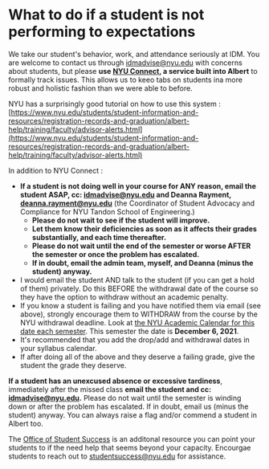# What to do if a student is not performing to expectations

We take our student's behavior, work, and attendance seriously at IDM. You are welcome to contact us through idmadvise@nyu.edu with concerns about students, but please **use [NYU Connect](https://www.nyu.edu/students/student-success/nyu-connect/faculty.html), a service built into Albert** to formally track issues. This allows us to keeo tabs on students ina more robust and holistic fashion than we were able to before.

NYU has a surprisingly good tutorial on how to use this system : [https://www.nyu.edu/students/student-information-and-resources/registration-records-and-graduation/albert-help/training/faculty/advisor-alerts.html](https://www.nyu.edu/students/student-information-and-resources/registration-records-and-graduation/albert-help/training/faculty/advisor-alerts.html)

In addition to NYU Connect : 

* **If a student is not doing well in your course for ANY reason, email the student ASAP, cc: idmadvise@nyu.edu and Deanna Rayment, deanna.rayment@nyu.edu** (the Coordinator of Student Advocacy and Compliance for NYU Tandon School of Engineering.)
  * **Please do not wait to see if the student will improve.** 
  * **Let them know their deficiencies as soon as it affects their grades substantially, and each time thereafter.**
  * **Please do not wait until the end of the semester or worse AFTER the semester or once the problem has escalated.** 
  * **If in doubt, email the admin team, myself, and Deanna \(minus the student\) anyway.**
* I would email the student AND talk to the student \(if you can get a hold of them\) privately. Do this BEFORE the withdrawal date of the course so they have the option to withdraw without an academic penalty.
* If you know a student is failing and you have notified them via email \(see above\), strongly encourage them to WITHDRAW from the course by the NYU withdrawal deadline. Look at [the NYU Academic Calendar for this date each semester](https://www.nyu.edu/students/student-information-and-resources/registration-records-and-graduation/academic-calendar.html#Fall_2021). This semester the date is **December 6, 2021**.
* It's recommended that you add the drop/add and withdrawal dates in your syllabus calendar.
* If after doing all of the above and they deserve a failing grade, give the student the grade they deserve.

**If a student has an unexcused absence or excessive tardiness**, immediately after the missed class **email the student and cc: idmadvise@nyu.edu.** Please do not wait until the semester is winding down or after the problem has escalated. If in doubt, email us \(minus the student\) anyway. You can always raise a flag and/or commend a student in Albert too.

The [Office of Student Success](https://www.nyu.edu/students/student-success.html) is an additonal resource you can point your students to if the need help that seems beyond your capacity. Encourgae students to reach out to studentsuccess@nyu.edu for assistance.
